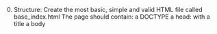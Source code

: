 0. Structure: Create the most basic, simple and valid HTML file called base_index.html
The page should contain:
a DOCTYPE
a head:
with a title
a body
